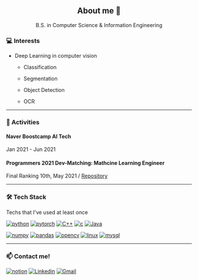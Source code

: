<h2 align="center">About me 👋 </h2>

<p align="center">B.S. in Computer Science & Information Engineering</p>

<h3>💻 Interests</h3>

- Deep Learning in computer vision

  - Classification

  - Segmentation

  - Object Detection

  - OCR

    

------



<h3>👯 Activities</h3>



<h4>Naver Boostcamp AI Tech</h4> Jan 2021 - Jun 2021



<h4>Programmers 2021 Dev-Matching: Mathcine Learning Engineer</h4> 
Final Ranking 10th, May 2021 / <a href="https://github.com/ssun-g/machine_learning/tree/master/2021_dev_matching_ML">Repository</a>



------



<h3>🛠 Tech Stack</h3> Techs that I've used at least once

[![python](http://img.shields.io/badge/-python-3776AB?style=flat-square&logo=python&logoColor=white)]() [![pytorch](http://img.shields.io/badge/-PyTorch-ee4c2c?style=flat-square&logo=PyTorch&logoColor=white)]() [![C++](https://img.shields.io/badge/C++-00599C?style=flat-square&logo=C%2B%2B&logoColor=white)]() [![c](https://img.shields.io/badge/c-A8B9CC?style=flat-square&logo=c&logoColor=white)]() [![Java](https://img.shields.io/badge/-Java-007396?style=flat-square&logo=Java&logoColor=white)]()

[![numpy](https://img.shields.io/badge/NumPy-0123243?style=flat-square&logo=NumPy&logoColor=white)]() [![pandas](https://img.shields.io/badge/pandas-150458?style=flat-square&logo=pandas&logoColor=white)]() [![opencv](https://img.shields.io/badge/OpenCV-5C3EE8?style=flat-square&logo=OpenCV&logoColor=white)]() [![linux](https://img.shields.io/badge/Linux-FCC624?style=flat-square&logo=Linux&logoColor=white)]() [![mysql](https://img.shields.io/badge/MySQL-4479A1?style=flat-square&logo=MySQL&logoColor=white)]()



------



<h3>📫 Contact me!</h3>

[![notion](http://img.shields.io/badge/Notion-000000?style=flat-square&logo=Notion&link=https://www.notion.so/Jinsung-s-Activities-AI-2e0fc04e5a914941b4a141ed4d4848a7)](https://www.notion.so/Jinsung-s-Activities-AI-2e0fc04e5a914941b4a141ed4d4848a7) [![Linkedin](http://img.shields.io/badge/-LinkedIn-0A66C2?style=flat-square&logo=LinkedIn&link=https://www.linkedin.com/in/jinsung-lee-78556113a/)](https://www.linkedin.com/in/jinsung-lee-78556113a/) [![Gmail](http://img.shields.io/badge/-Gmail-EA4335?style=flat-square&logo=Gmail&logoColor=ffffff&link=mailto:jinsung3325@gmail.com)](mailto:jinsung@gmail.com)
